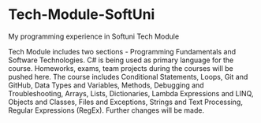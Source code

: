 # Tech-Module-SoftUni
My programming experience in Softuni Tech Module

Tech Module includes two sections - Programming Fundamentals and Software Technologies. C# is being used as primary language for the course. Homeworks, exams, team projects during the courses will be pushed here. The course includes Conditional Statements, Loops, Git and GitHub, Data Types and Variables, Methods, Debugging and Troubleshooting, Arrays, Lists, Dictionaries, Lambda Expressions and LINQ, Objects and Classes, Files and Exceptions, Strings and Text Processing, Regular Expressions (RegEx). Further changes will be made.